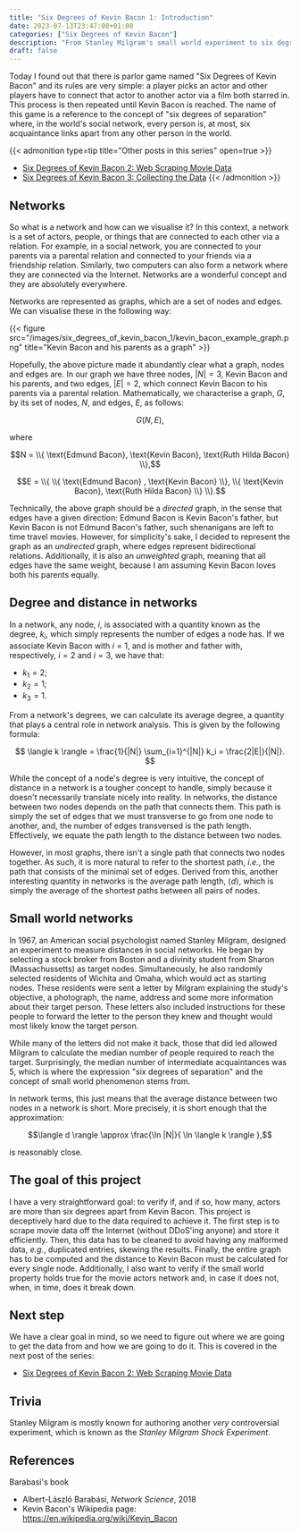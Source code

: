 ```yaml
---
title: "Six Degrees of Kevin Bacon 1: Introduction"
date: 2023-07-13T23:47:08+01:00
categories: ["Six Degrees of Kevin Bacon"]
description: "From Stanley Milgram's small world experiment to six degrees of Kevin Bacon."
draft: false
---
```


Today I found out that there is parlor game named "Six Degrees of Kevin Bacon" and its rules are very simple: a player picks an actor and other players have to connect that actor to another actor via a film both starred in. This process is then repeated until Kevin Bacon is reached. The name of this game is a reference to the concept of "six degrees of separation" where, in the world's social network, every person is, at most, six acquaintance links apart from any other person in the world.

{{< admonition type=tip title="Other posts in this series" open=true >}}
* [Six Degrees of Kevin Bacon 2: Web Scraping Movie Data](https://ornlu-is.github.io/six_degrees_of_kevin_bacon_2/)
* [Six Degrees of Kevin Bacon 3: Collecting the Data](https://ornlu-is.github.io/six_degrees_of_kevin_bacon_3/)
{{< /admonition >}}

## Networks

So what is a network and how can we visualise it? In this context, a network is a set of actors, people, or things that are connected to each other via a relation. For example, in a social network, you are connected to your parents via a parental relation and connected to your friends via a friendship relation. Similarly, two computers can also form a network where they are connected via the Internet. Networks are a wonderful concept and they are absolutely everywhere.

Networks are represented as graphs, which are a set of nodes and edges. We can visualise these in the following way:

{{< figure src="/images/six_degrees_of_kevin_bacon_1/kevin_bacon_example_graph.png" title="Kevin Bacon and his parents as a graph" >}}

Hopefully, the above picture made it abundantly clear what a graph, nodes and edges are. In our graph we have three nodes, $|N|=3$, Kevin Bacon and his parents, and two edges, $|E|=2$, which connect Kevin Bacon to his parents via a parental relation. Mathematically, we characterise a graph, $G$, by its set of nodes, $N$, and edges, $E$, as follows:

$$G(N, E),$$

where

$$N = \\{ \text{Edmund Bacon}, \text{Kevin Bacon}, \text{Ruth Hilda Bacon} \\},$$

$$E = \\{ \\{ \text{Edmund Bacon} , \text{Kevin Bacon} \\}, \\{ \text{Kevin Bacon}, \text{Ruth Hilda Bacon} \\} \\}.$$

Technically, the above graph should be a *directed* graph, in the sense that edges have a given direction: Edmund Bacon is Kevin Bacon's father, but Kevin Bacon is not Edmund Bacon's father, such shenanigans are left to time travel movies. However, for simplicity's sake, I decided to represent the graph as an *undirected* graph, where edges represent bidirectional relations. Additionally, it is also an *unweighted* graph, meaning that all edges have the same weight, because I am assuming Kevin Bacon loves both his parents equally. 

## Degree and distance in networks

In a network, any node, $i$, is associated with a quantity known as the degree, $k_i$, which simply represents the number of edges a node has. If we associate Kevin Bacon with $i=1$, and is mother and father with, respectively, $i=2$ and $i=3$, we have that:
* $k_1 = 2$;
* $k_2 = 1$;
* $k_3 = 1$.

From a network's degrees, we can calculate its average degree, a quantity that plays a central role in network analysis. This is given by the following formula:

$$ \langle k \rangle = \frac{1}{|N|} \sum_{i=1}^{|N|} k_i = \frac{2|E|}{|N|}. $$

While the concept of a node's degree is very intuitive, the concept of distance in a network is a tougher concept to handle, simply because it doesn't necessarily translate nicely into reality. In networks, the distance between two nodes depends on the path that connects them. This path is simply the set of edges that we must transverse to go from one node to another, and, the number of edges transversed is the path length. Effectively, we equate the path length to the distance between two nodes. 

However, in most graphs, there isn't a single path that connects two nodes together. As such, it is more natural to refer to the shortest path, *i.e.*, the path that consists of the minimal set of edges. Derived from this, another interesting quantity in networks is the average path length, $\langle d \rangle$, which is simply the average of the shortest paths between all pairs of nodes.

## Small world networks

In 1967, an American social psychologist named Stanley Milgram, designed an experiment to measure distances in social networks. He began by selecting a stock broker from Boston and a divinity student from Sharon (Massachussetts) as target nodes. Simultaneously, he also randomly selected residents of Wichita and Omaha, which would act as starting nodes. These residents were sent a letter by Milgram explaining the study's objective, a photograph, the name, address and some more information about their target person. These letters also included instructions for these people to forward the letter to the person they knew and thought would most likely know the target person.

While many of the letters did not make it back, those that did led allowed Milgram to calculate the median number of people required to reach the target. Surprisingly, the median number of intermediate acquaintances was 5, which is where the expression "six degrees of separation" and the concept of small world phenomenon stems from. 

In network terms, this just means that the average distance between two nodes in a network is short. More precisely, it is short enough that the approximation:

$$\langle d \rangle \approx \frac{\ln |N|}{ \ln \langle k \rangle },$$

is reasonably close. 

## The goal of this project

I have a very straightforward goal: to verify if, and if so, how many, actors are more than six degrees apart from Kevin Bacon. This project is deceptively hard due to the data required to achieve it. The first step is to scrape movie data off the Internet (without DDoS'ing anyone) and store it efficiently. Then, this data has to be cleaned to avoid having any malformed data, *e.g.*, duplicated entries, skewing the results. Finally, the entire graph has to be computed and the distance to Kevin Bacon must be calculated for every single node. Additionally, I also want to verify if the small world property holds true for the movie actors network and, in case it does not, when, in time, does it break down.

## Next step

We have a clear goal in mind, so we need to figure out where we are going to get the data from and how we are going to do it. This is covered in the next post of the series:
* [Six Degrees of Kevin Bacon 2: Web Scraping Movie Data](https://ornlu-is.github.io/six_degrees_of_kevin_bacon_2/)

## Trivia

Stanley Milgram is mostly known for authoring another *very* controversial experiment, which is known as the *Stanley Milgram Shock Experiment*.

## References

Barabasi's book
* Albert-László Barabási, *Network Science*, 2018
* Kevin Bacon's Wikipedia page: https://en.wikipedia.org/wiki/Kevin_Bacon
